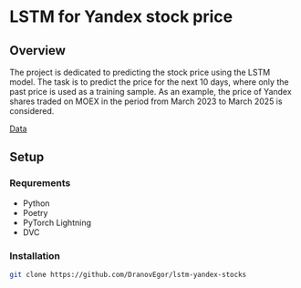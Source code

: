 # LSTM for Yandex stock price

## Overview

The project is dedicated to predicting the stock price using the LSTM model. The task is to predict the price for the next 10 days, where only the past price is used as a training sample. As an example, the price of Yandex shares traded on MOEX in the period from March 2023 to March 2025 is considered.

[Data](https://ru.investing.com/equities/yandex-historical-data?ysclid=m81ihsakju683720297)

## Setup

### Requrements

- Python
- Poetry
- PyTorch Lightning
- DVC

### Installation

```sh
git clone https://github.com/DranovEgor/lstm-yandex-stocks
```
